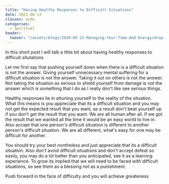 ```yaml
---
title: "Having Healthy Responses to Difficult Situations"
date: 2021-06-13
classes: wide
categories:
  - Spiritual 
header:
  teaser: "/assets/blogs/2020-05-12-Managing-Your-Time-And-Energy/drops-of-water-578897_1920-768x512.jpg"
---
```


In this short post I will talk a little bit about having healthy responses to difficult situtations

Let me first say that pushing yourself down when there is a difficult situation is not the answer. Giving yourself unnecessary mental suffering for a difficult situation is not the answer. Taking it out on others is not the answer. Not taking the situation as serious to shield yourself from damage is not the answer which is something that I do as I really don't like see serious things.  

Healthy responses lie in attuning yourself to the reality of the situation. What this means is you appreciate that its a difficult situation and you may not get the expected result that you want, as a result don't beat yourself up if you don't get the result that you want. We are all human after all. If we got the result that we wanted all the time it would be an easy world to live in. Also accept that one person's difficult situation is different to another person's difficult situation. We are all different, what's easy for one may be difficult for another. 

You should try your best nontheless and just appreciate that its a difficult situation. Also don't avoid difficult situations and don't accept defeat so easily, you may do a lot better than you anticipated, see it as a learning experience. To grow its implied that we will need to be faced with difficult situations, so see them as a blessing not as a punishment. 

Push forward in the face of difficulty and you will achieve greateness
